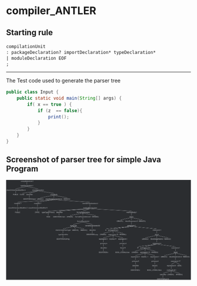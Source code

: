 # compiler_ANTLER

## Starting rule

```antlr
compilationUnit
: packageDeclaration? importDeclaration* typeDeclaration*
| moduleDeclaration EOF
;
```

-----------

The Test code used to generate the parser tree

```java
public class Input {
    public static void main(String[] args) {
        if( x == true ) {
            if (z  == false){
                print();
            }
        }
    }
}
```


## Screenshot of parser tree for simple Java Program
![Parser Tree](https://github.com/ahmedokka29/compiler_ANTLER/blob/main/images/parseTree.svg)
